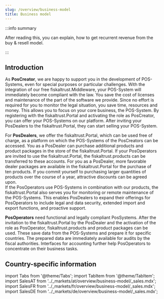 ```yaml
---
slug: /overview/business-model
title: Business model
---
```



:::info summary

After reading this, you can explain, how to get recurrent revenue from the buy & resell model.

:::

## Introduction

As **PosCreator**, we are happy to support you in the development of POS-Systems, even for special purposes or particular challenges. With the integration of our free fiskaltrust.Middleware, your POS-System will immediately become compliant with the law. You save the cost of licenses and maintenance of the part of the software we provide. Since no effort is required for you to monitor the legal situation, you save time, resources and money. This allows you to focus on your core business, the POS-System. By registering with the fiskaltrust.Portal and activating the role as PosCreator, you can offer your POS-Systems on our platform. After inviting your PosDealers to the fiskaltrust.Portal, they can start selling your POS-System.

For **PosDealers**, we offer the fiskaltrust.Portal, which can be used free of charge, as a platform on which the POS-Systems of the PosCreators can be accessed. You as a PosDealer can purchase additional products and product packages in the store of the fiskaltrust.Portal. 
If your PosOperators are invited to use the fiskaltrust.Portal, the fiskaltrust.products can be transferred to these accounts. For you as a PosDealer, more favorable dealer packages are available in the fiskaltrust.Portal for the purchase of ten products. If you commit yourself to purchasing larger quantities of products over the course of a year, attractive discounts can be agreed upon.  
If the PosOperators use POS-Systems in combination with our products, the fiskaltrust.Portal also serves you for monitoring or remote maintenance of the POS-Systems. This enables PosDealers to expand their offerings for PosOperators to include legal and data security, extended import and export functions, and proactive support.

**PosOperators** need functional and legally compliant PosSystems. After the invitation to the fiskaltrust.Portal by the PosDealer and the activation of the role as PosOperator, fiskaltrust.products and product packages can be used. These save data from the POS-Systems and prepare it for specific countries. The prepared data are immediately available for audits by the fiscal authorities. Interfaces for accounting further help PosOperators to concentrate on their business tasks.

## Country-specific information

import Tabs from '@theme/Tabs';
import TabItem from '@theme/TabItem';
import SalesAT from '../_markets/at/overview/business-model/_sales.mdx';
import SalesFR from '../_markets/fr/overview/business-model/_sales.mdx';
import SalesDE from '../_markets/de/overview/business-model/_sales.mdx';

<Tabs groupId="market">

  <TabItem value="AT" label="Austria">
    <SalesAT />
  </TabItem>

  <TabItem value="FR" label="France">
    <SalesFR />
  </TabItem>

  <TabItem value="DE" label="Germany">
    <SalesDE />
  </TabItem>

</Tabs>